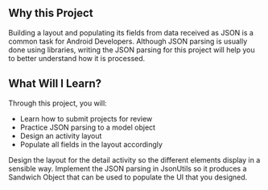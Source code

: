 ## Why this Project

Building a layout and populating its fields from data received as JSON
is a common task for Android Developers. Although JSON parsing is usually
done using libraries, writing the JSON parsing for  this project will
help you to better understand how it is processed.

## What Will I Learn?
Through this project, you will:
- Learn how to submit projects for review
- Practice JSON parsing to a model object
- Design an activity layout
- Populate all fields in the layout accordingly


Design the layout for the detail activity so the different elements
display in a sensible way. Implement the JSON parsing in JsonUtils so it
produces a Sandwich Object that can be used to populate the UI that you designed.
